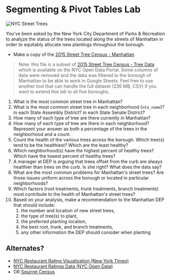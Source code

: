 # Segmenting & Pivot Tables Lab

![NYC Street Trees](./images/nyc-street-trees.png)

You've been asked by the New York City Department of Parks & Recreation to analyze the status of the trees located along the streets of Manhattan in order to equitably allocate new plantings throughout the borough.

- Make a copy of the [2015 Street Tree Census - Manhattan](https://docs.google.com/spreadsheets/d/1Kta3D3B6GcSdce23mIGqpRgEzVdCenC5vwGjlJaRJtY/edit?usp=sharing)

> Note: this file is a subset of [2015 Street Tree Census - Tree Data](https://data.cityofnewyork.us/Environment/2015-Street-Tree-Census-Tree-Data/pi5s-9p35) which is available on the NYC Open Data Portal. Some columns of data were removed and the data was filtered to the borough of Manhattan to be able to work in Google Sheets. Feel free to use another tool that can handle the full dataset (236 MB, CSV) if you want to extend this lab to all five boroughs.

1. What is the most common street tree in Manhattan?
2. What is the most common street tree in each neighborhood (`nta_name`)? in each State Assembly District? in each State Senate District?
3. How many of each type of tree are there currently in Manhattan?
4. How many of each type of tree are there in each neighborhood? Represent your answer as both a percentage of the trees in the neighborhood and a count.
5. Count the health of the various trees across the borough. Which tree(s) tend to be the healthiest? Which are the least healthy?
6. Which neighborhood(s) have the highest percent of healthy trees? Which have the lowest percent of healthy trees?
7. A manager at DEP is arguing that trees offset from the curb are always healthier than trees on the curb. Is she right? What does the data say?
8. What are the most common problems for Manhattan's street trees? Are those issues uniform across the borough or located in particular neighborhoods?
9. Which factors (root treatments, trunk treatments, branch treatments) most contribute to the health of Manhattan's street trees?
10. Based on your analysis, make a recommendation to the Manhattan DEP that should include:
	1. the number and location of new street trees,
	2. the type of tree(s) to plant,
	3. the preferred planting location,
	4. the best root, trunk, and branch treatments,
	5. any other information the DEP should consider when planting


## Alternates?

- [NYC Restaurant Rating Visualization (New York Times)](http://archive.nytimes.com/www.nytimes.com/interactive/dining/new-york-health-department-restaurant-ratings-map.html)
- [NYC Restaurant Ratings Data (NYC Open Data)](https://data.cityofnewyork.us/Health/DOHMH-New-York-City-Restaurant-Inspection-Results/43nn-pn8j)
- OR [Squirrel Census](https://www.thesquirrelcensus.com/)
